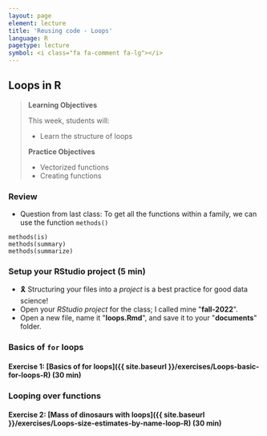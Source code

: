 ```yaml
---
layout: page
element: lecture
title: 'Reusing code - Loops'
language: R
pagetype: lecture
symbol: <i class="fa fa-comment fa-lg"></i>
---
```


## Loops in R

> **Learning Objectives**
>
> This week, students will:
> - Learn the structure of loops
>
> **Practice Objectives**
> - Vectorized functions
> - Creating functions
>
<!-- > **Non Objectives**
> -
> -
> -->

### Review

- Question from last class: To get all the functions within a family, we can use the function `methods()`

```
methods(is)
methods(summary)
methods(summarize)
```

### Setup your RStudio project (5 min)

- 🎗️ Structuring your files into a _project_ is a best practice for good data science!
- Open your _RStudio project_ for the class; I called mine "**fall-2022**".
- Open a new file, name it "**loops.Rmd**", and save it to your "**documents**" folder.

### Basics of `for` loops

#### Exercise 1: [Basics of for loops]({{ site.baseurl }}/exercises/Loops-basic-for-loops-R) (30 min)

<!-- https://datacarpentry.org/semester-biology/exercises/Loops-basic-for-loops-R/ -->

### Looping over functions

#### Exercise 2: [Mass of dinosaurs with loops]({{ site.baseurl }}/exercises/Loops-size-estimates-by-name-loop-R) (30 min)

<!-- https://datacarpentry.org/semester-biology/exercises/Loops-size-estimates-by-name-loop-R/ -->

<!--
We did not hav etime to cover this during class, students required more time to assimilate the structure of loops to fully understand it and be bale to apply it by themselves.

Moved this exercise to review week:

### Practical uses of `for` loops

#### Exercise 3: [Automatic analysis of muliple files]({{ site.baseurl }}/exercises/Loops-multi-file-analysis-R) (30 min) -->

<!-- https://datacarpentry.org/semester-biology/exercises/Loops-multi-file-analysis-R/ -->



<!-- https://github.com/datacarpentry/semester-biology/blob/main/exercises/Functions-string-data-R.md -->
